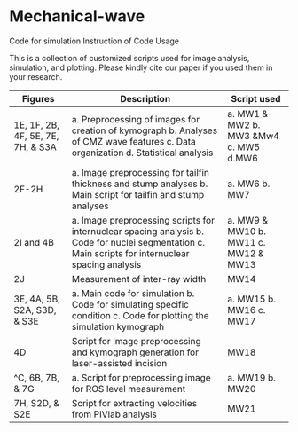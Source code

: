 # Mechanical-wave
Code for simulation
Instruction of Code Usage

This is a collection of customized scripts used for image analysis, simulation, and plotting. Please kindly cite our paper if you used them in your research.

|Figures | Description | Script used|
|--------|-------------|------------|
|1E, 1F, 2B, 4F, 5E, 7E, 7H, & S3A|a. Preprocessing of images for creation of kymograph  b. Analyses of CMZ wave features  c. Data organization  d. Statistical analysis|a. MW1 & MW2  b. MW3 &Mw4  c. MW5  d.MW6|
|2F-2H|a. Image preprocessing for tailfin thickness and stump analyses b. Main script for tailfin and stump analyses| a. MW6 b. MW7|
|2I and 4B| a. Image preprocessing scripts for internuclear spacing analysis b. Code for nuclei segmentation c. Main scripts for internuclear spacing analysis| a. MW9 & MW10 b. MW11 c. MW12 & MW13|
|2J|Measurement of inter-ray width|MW14|
|3E, 4A, 5B, S2A, S3D, & S3E| a. Main code for simulation b. Code for simulating specific condition c. Code for plotting the simulation kymograph| a. MW15 b. MW16 c. MW17|
|4D| Script for image preprocessing and kymograph generation for laser-assisted incision| MW18|
|^C, 6B, 7B, & 7G| a. Script for preprocessing image for ROS level measurement| a. MW19 b. MW20|
|7H, S2D, & S2E| Script for extracting velocities from PIVlab analysis| MW21|
